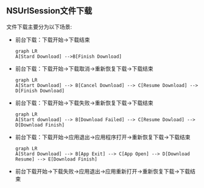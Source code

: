 ## NSUrlSession文件下载

文件下载主要分为以下场景:

- 前台下载：下载开始->下载结束

  ```mermaid
  graph LR
  A[Stard Download] -->B[Finish Download]
  ```

- 前台下载：下载开始->下载取消->重新恢复下载->下载结束

  ```mermaid
  graph LR
  A[Start Download] --> B[Cancel Download] --> C[Resume Download] --> D[Finish Download]
  ```

- 前台下载：下载开始->下载失败->重新恢复下载->下载结束

  ```mermaid
  graph LR
  A[Start download] --> B[Download Failed] --> C[Resume Dowload] --> D[Download Finish]
  ```

- 前台下载：下载开始->应用退出->应用程序打开->重新恢复下载->下载结束

  ```mermaid
  graph LR
  A[Stard Download] --> B[App Exit] --> C[App Open] --> D[Download Resume] --> E[Download Finish]
  ```

- 前台下载开始->下载失败->应用退出->应用重新打开->重新恢复下载->下载结束


